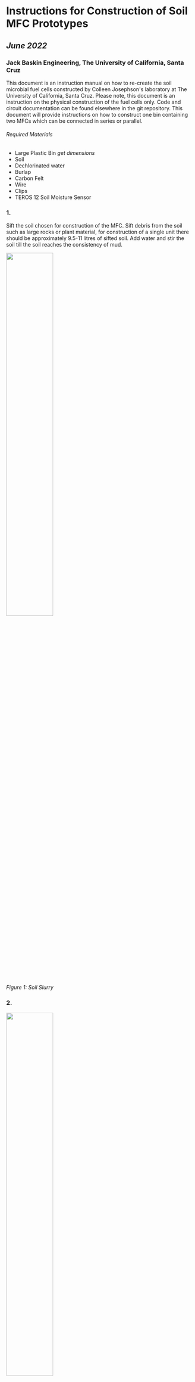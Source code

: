 # Instructions for Construction of Soil MFC Prototypes

## _June 2022_

### Jack Baskin Engineering, The University of California, Santa Cruz

This document is an instruction manual on how to re-create the soil microbial
fuel cells constructed by Colleen Josephson's laboratory at The University of
California, Santa Cruz. Please note, this document is an instruction on the
physical construction of the fuel cells only. Code and circuit documentation can
be found elsewhere in the git repository. This document will provide
instructions on how to construct one bin containing two MFCs which can be
connected in series or parallel.

###### Required Materials

- Large Plastic Bin *get dimensions*
- Soil
- Dechlorinated water
- Burlap
- Carbon Felt
- Wire
- Clips
- TEROS 12 Soil Moisture Sensor

### 1.

Sift the soil chosen for construction of the MFC. Sift debris from the soil such
as large rocks or plant material, for construction of a single unit there should
be approximately 9.5-11 litres of sifted soil. Add water and stir the soil till
the soil reaches the consistency of mud.

<img src="https://user-images.githubusercontent.com/66144060/175663092-a8f446ce-bf56-44af-9b82-7db259d6c06f.jpg" width=50% height=50%>

*Figure 1: Soil Slurry*

### 2.
<img src="https://user-images.githubusercontent.com/66144060/175664796-5409e6bc-bf0c-4a6e-9b81-c59564d2a3ce.jpg" width=50% height=50%>

*Figure 2: Plastic Bin*

Insert the burlap into the plastic bin. The burlap should reach the bottom of
the bin and all corners. Clip the burlap to the edges of the plastic bin. See
figure 3 for an example. It is recommended to use at least three layers of
burlap to prevent tearing.

<img src="https://user-images.githubusercontent.com/66144060/175664950-819b132c-3286-40d7-af8e-5054f5524b2d.jpg" width =50% height=50%>

*Figure 3: Burlap Clipped into the Plastic Bin*
### 3.
Cut out four 12.5cm diameter carbon felt circles. 

<img src="https://user-images.githubusercontent.com/66144060/175681895-cfeecf75-c2da-44fd-ade7-17c6c59ecb7f.jpg" width =50% height=50%>

*Figure 4: Carbon Felt Circle*

### 4.

Cut an appropriately long piece of wiring to insert into a carbon felt circle.
The exact length can vary, but the wiring should be at least 30cm to ensure
that the wire can exit the soi. Strip 12.5cm inches of wiring bare, and insert
the wire parallel to the large flat faces of the carbon felt circle. It is
acceptable if some of the wire sticks out of the carbon felt, but enough should
be in contact with the felt to ensure strong conductivity.

<img src="https://user-images.githubusercontent.com/66144060/175686392-40c3696f-d726-46a0-b9fe-33b1ba4f8713.jpg" width = 50% height =50%>

*Figure 5: Wire Inserted into Carbon Felt Circle, Right View*

<img src="https://user-images.githubusercontent.com/66144060/175693783-6615dcee-1ce5-4e1e-a373-a12b50c41ad3.jpg" width = 50% height = 50%>

*Figure 6: Wire Inserted into Carbon Felt Circle, Top View*

Repeat this process for all four carbon felt circles.

### 5.

Pour approxiamtly 3cm-5cm of mud into the burlap. Make sure the mud is
distrubeted evenly, and that there are no air bubbles. Lay two of the carbon
felt circles flat on the mud at opposite ends of the bin. Each carbon felt
circle will serve as an anode of one microbial fuel cell.

<img src="https://user-images.githubusercontent.com/66144060/175695520-a97be077-8451-4236-9b6d-ea71bd1e8dfb.jpg" width = 50% height =50%>

*Figure 7: Anodes on top of soil slurry*

### 6.

Pour an additional 2cm of of mud on top of the anodes. Be sure to pour the mud
evenly and avoid air bubbles.

Insert the TEROS 12 Soil Moisture Sensor slightly adjacent to where the carbon
felt circles would be. Lay the sensor horizontal with the three tips pointing
towards the MFCs. Ensure that the cord of the sensor does not lead out above the
anodes.

<img src="https://user-images.githubusercontent.com/66144060/176010757-07c28d1e-dd82-4e91-ae0c-a56beb737be8.jpg" width = 50% height =50%>

*Figure 8: Soil Moisture Sensor Insertion*

### 7.

Pour another 3cm layer of mud on top of the carbon felt layer. For a total mud
layer between the anodes and the cathodes of 5cm. Once again make sure the mud
pours flat and that there are no air bubbles. Lay the second set of carbon felt
circles directly over top where the cathode carbon felt circles are 5cm below.
This second set of carbon felt circles serve as the cathodes, and if the
cathodes are too far offset from the anodes the MFC will not produce any
voltage.

<img src="https://user-images.githubusercontent.com/66144060/175695699-24998a1c-f94d-4c43-8ab6-4a2f043bea2f.jpg" width = 50% height =50%>

*Figure 9: Cathodes on top of sol slurry*

### 8. 

Monitor and maintain desired soil moisture over time. 